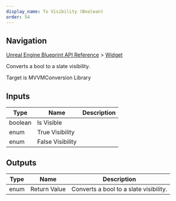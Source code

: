 ```yaml
---
display_name: To Visibility (Boolean)
order: 54
---
```

## Navigation

[Unreal Engine Blueprint API Reference](https://dev.epicgames.com/documentation/en-us/unreal-engine/BlueprintAPI) > [Widget](https://dev.epicgames.com/documentation/en-us/unreal-engine/BlueprintAPI/Widget)

Converts a bool to a slate visibility.

Target is MVVMConversion Library

## Inputs

| Type | Name | Description |
| --- | --- | --- |
| boolean | Is Visible |  |
| enum | True Visibility |  |
| enum | False Visibility |  |

## Outputs

| Type | Name | Description |
| --- | --- | --- |
| enum | Return Value | Converts a bool to a slate visibility. |

